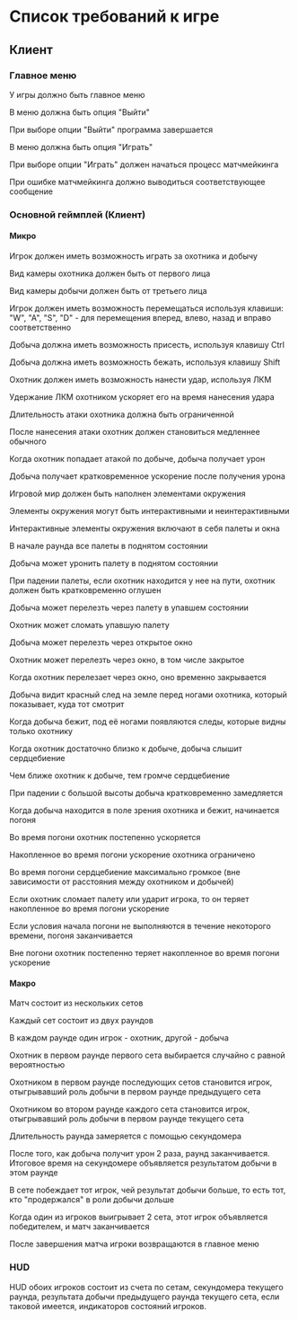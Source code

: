 # Список требований к игре

## Клиент

### Главное меню

У игры должно быть главное меню

В меню должна быть опция "Выйти"

При выборе опции "Выйти" программа завершается

В меню должна быть опция "Играть"

При выборе опции "Играть" должен начаться процесс матчмейкинга

При ошибке матчмейкинга должно выводиться соответствующее сообщение

### Основной геймплей (Клиент)

#### Микро

Игрок должен иметь возможность играть за охотника и добычу

Вид камеры охотника должен быть от первого лица

Вид камеры добычи должен быть от третьего лица

Игрок должен иметь возможность перемещаться используя клавиши: "W", "A", "S", "D" - для перемещения вперед, влево, назад и вправо соответственно

Добыча должна иметь возможность присесть, используя клавишу Ctrl

Добыча должна иметь возможность бежать, используя клавишу Shift

Охотник должен иметь возможность нанести удар, используя ЛКМ

Удержание ЛКМ охотником ускоряет его на время нанесения удара

Длительность атаки охотника должна быть ограниченной

После нанесения атаки охотник должен становиться медленнее обычного

Когда охотник попадает атакой по добыче, добыча получает урон 

Добыча получает кратковременное ускорение после получения урона

Игровой мир должен быть наполнен элементами окружения

Элементы окружения могут быть интерактивными и неинтерактивными

Интерактивные элементы окружения включают в себя палеты и окна

В начале раунда все палеты в поднятом состоянии

Добыча может уронить палету в поднятом состоянии

При падении палеты, если охотник находится у нее на пути, охотник должен быть кратковременно оглушен

Добыча может перелезть через палету в упавшем состоянии

Охотник может сломать упавшую палету

Добыча может перелезть через открытое окно

Охотник может перелезть через окно, в том числе закрытое

Когда охотник перелезает через окно, оно временно закрывается

Добыча видит красный след на земле перед ногами охотника, который показывает, куда тот смотрит

Когда добыча бежит, под её ногами появляются следы, которые видны только охотнику

Когда охотник достаточно близко к добыче, добыча слышит сердцебиение

Чем ближе охотник к добыче, тем громче сердцебиение

При падении с большой высоты добыча кратковременно замедляется

Когда добыча находится в поле зрения охотника и бежит, начинается погоня

Во время погони охотник постепенно ускоряется

Накопленное во время погони ускорение охотника ограничено

Во время погони сердцебиение максимально громкое (вне зависимости от расстояния между охотником и добычей)

Если охотник сломает палету или ударит игрока, то он теряет накопленное во время погони ускорение

Если условия начала погони не выполняются в течение некоторого времени, погоня заканчивается

Вне погони охотник постепенно теряет накопленное во время погони ускорение

#### Макро

Матч состоит из нескольких сетов

Каждый сет состоит из двух раундов

В каждом раунде один игрок - охотник, другой - добыча

Охотник в первом раунде первого сета выбирается случайно с равной вероятностью

Охотником в первом раунде последующих сетов становится игрок, отыгрывавший роль добычи в первом раунде предыдущего сета

Охотником во втором раунде каждого сета становится игрок, отыгрывавший роль добычи в первом раунде текущего сета

Длительность раунда замеряется с помощью секундомера

После того, как добыча получит урон 2 раза, раунд заканчивается. Итоговое время на секундомере объявляется результатом добычи в этом раунде

В сете побеждает тот игрок, чей результат добычи больше, то есть тот, кто "продержался" в роли добычи дольше

Когда один из игроков выигрывает 2 сета, этот игрок объявляется победителем, и матч заканчивается

После завершения матча игроки возвращаются в главное меню

### HUD

HUD обоих игроков состоит из счета по сетам, секундомера текущего раунда, результата добычи предыдущего раунда текущего сета, если таковой имеется, индикаторов состояний игроков.


